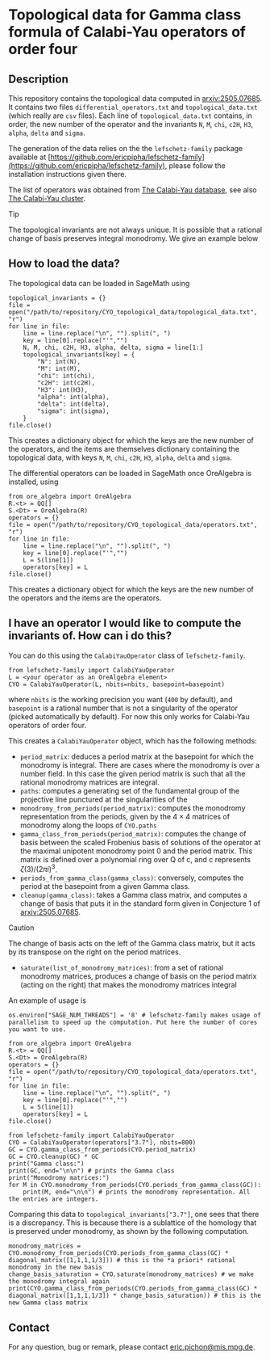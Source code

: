 # Topological data for Gamma class formula of Calabi-Yau operators of order four

## Description
This repository contains the topological data computed in [arxiv:2505.07685](https://arxiv.org/abs/2505.07685).
It contains two files `differential_operators.txt` and `topological_data.txt` (which really are `csv` files).
Each line of `topological_data.txt` contains, in order, the new number of the operator and the invariants `N`, `M`, `chi`, `c2H`, `H3`, `alpha`, `delta` and `sigma`.

The generation of the data relies on the the `lefschetz-family` package available at [https://github.com/ericpipha/lefschetz-family](https://github.com/ericpipha/lefschetz-family), please follow the installation instructions given there.

The list of operators was obtained from [The Calabi-Yau database](https://cydb.mathematik.uni-mainz.de/), see also [The Calabi-Yau cluster](https://cycluster.mpim-bonn.mpg.de/).

> [!TIP]
> The topological invariants are not always unique. It is possible that a rational change of basis preserves integral monodromy. We give an example below

## How to load the data?

The topological data can be loaded in SageMath using
```python3
topological_invariants = {}
file = open("/path/to/repository/CYO_topological_data/topological_data.txt", "r")
for line in file:
    line = line.replace("\n", "").split(", ")
    key = line[0].replace("'","")
    N, M, chi, c2H, H3, alpha, delta, sigma = line[1:]
    topological_invariants[key] = {
        "N": int(N),
        "M": int(M),
        "chi": int(chi),
        "c2H": int(c2H),
        "H3": int(H3),
        "alpha": int(alpha),
        "delta": int(delta),
        "sigma": int(sigma),
    }
file.close()
```
This creates a dictionary object for which the keys are the new number of the operators, and the items are themselves dictionary containing the topological data, with keys `N`, `M`, `chi`, `c2H`, `H3`, `alpha`, `delta` and `sigma`.

The differential operators can be loaded in SageMath once OreAlgebra is installed, using
```python3
from ore_algebra import OreAlgebra
R.<t> = QQ[]
S.<Dt> = OreAlgebra(R)
operators = {}
file = open("/path/to/repository/CYO_topological_data/operators.txt", "r")
for line in file:
    line = line.replace("\n", "").split(", ")
    key = line[0].replace("'","")
    L = S(line[1])
    operators[key] = L
file.close()
```
This creates a dictionary object for which the keys are the new number of the operators and the items are the operators.


## I have an operator I would like to compute the invariants of. How can i do this?
You can do this using the `CalabiYauOperator` class of `lefschetz-family`.
```python3
from lefschetz-family import CalabiYauOperator
L = <your operator as an OreAlgebra element>
CYO = CalabiYauOperator(L, nbits=nbits, basepoint=basepoint)
```
where `nbits` is the working precision you want (`400` by default), and `basepoint` is a rational number that is not a singularity of the operator (picked automatically by default).
For now this only works for Calabi-Yau operators of order four.

This creates a `CalabiYauOperator` object, which has the following methods:
- `period_matrix`: deduces a period matrix at the basepoint for which the monodromy is integral. There are cases where the monodromy is over a number field. In this case the given period matrix is such that all the rational monodromy matrices are integral.
- `paths`: computes a generating set of the fundamental group of the projective line punctured at the singularities of the 
- `monodromy_from_periods(period_matrix)`: computes the monodromy representation from the periods, given by the $4\times 4$ matrices of monodromy along the loops of `CYO.paths`
- `gamma_class_from_periods(period_matrix)`: computes the change of basis between the scaled Frobenius basis of solutions of the operator at the maximal unipotent monodromy point 0 and the period matrix. This matrix is defined over a polynomial ring over Q of c, and c represents $\zeta(3)/(2\pi i)^3$.
- `periods_from_gamma_class(gamma_class)`: conversely, computes the period at the basepoint from a given Gamma class.
- `cleanup(gamma_class)`: takes a Gamma class matrix, and computes a change of basis that puts it in the standard form given in Conjecture 1 of [arxiv:2505.07685](https://arxiv.org/pdf/2505.07685).
> [!CAUTION]
> The change of basis acts on the left of the Gamma class matrix, but it acts by its transpose on the right on the period matrices.
- `saturate(list_of_monodromy_matrices)`: from a set of rational monodromy matrices, produces a change of basis on the period matrix (acting on the right) that makes the monodromy matrices integral

An example of usage is
```python3
os.environ["SAGE_NUM_THREADS"] = '8' # lefschetz-family makes usage of parallelism to speed up the computation. Put here the number of cores you want to use.

from ore_algebra import OreAlgebra
R.<t> = QQ[]
S.<Dt> = OreAlgebra(R)
operators = {}
file = open("/path/to/repository/CYO_topological_data/operators.txt", "r")
for line in file:
    line = line.replace("\n", "").split(", ")
    key = line[0].replace("'","")
    L = S(line[1])
    operators[key] = L
file.close()

from lefschetz-family import CalabiYauOperator
CYO = CalabiYauOperator(operators["3.7"], nbits=800)
GC = CYO.gamma_class_from_periods(CYO.period_matrix)
GC = CYO.cleanup(GC) * GC
print("Gamma class:")
print(GC, end="\n\n") # prints the Gamma class
print("Monodromy matrices:")
for M in CYO.monodromy_from_periods(CYO.periods_from_gamma_class(GC)):
    print(M, end="\n\n") # prints the monodromy representation. All the entries are integers.
```

Comparing this data to `topological_invariants["3.7"]`, one sees that there is a discrepancy. 
This is because there is a sublattice of the homology that is preserved under monodromy, as shown by the following computation.
```python3
monodromy_matrices = CYO.monodromy_from_periods(CYO.periods_from_gamma_class(GC) * diagonal_matrix([1,1,1,1/3])) # this is the *a priori* rational monodromy in the new basis
change_basis_saturation = CYO.saturate(monodromy_matrices) # we make the monodromy integral again
print(CYO.gamma_class_from_periods(CYO.periods_from_gamma_class(GC) * diagonal_matrix([1,1,1,1/3]) * change_basis_saturation)) # this is the new Gamma class matrix
```


## Contact
For any question, bug or remark, please contact [eric.pichon@mis.mpg.de](mailto:eric.pichon@mis.mpg.de).